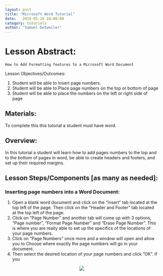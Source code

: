 ```yaml
---
layout: post
title: "Microsoft Word Tutorial" 
date:   2019-05-16 10:00:00
category: tutorials
author: "Samuel Detweiler" 
---
```


# Lesson Abstract: 

	How to Add Formatting features to a Microsoft Word Document


Lesson Objectives/Outcomes: 

1. Student will be able to Insert page numbers.
2. Student will be able to Place page numbers on the top or bottom of page
3. Student will be able to place the numbers on the left or right side of page 

## Materials:
To complete this this tutorial a student must have word.

## Overview:
In this tutorial a student will learn how to add pages numbers to the top and to the bottom of pages in word, be able to create headers and footers, and set up their required margins.

## Lesson Steps/Components [as many as needed]:

### Inserting page numbers into a Word Document:

1. Open a blank word document and click on the “insert” tab located at the top left of the page.
Then click on the “Header and Footer” tab located at the top left of the page.
3. Click on “Page Number” and another tab will come up with 3 options, “Page number”, “Format Page Number” and “Erase Page Number”. This is where you are really able to set up the specifics of the locations of your page numbers.
4. Click on “Page Numbers” once more and  a window will open and allow you to Choose where exactly the page numbers will go in your document. 
5. Then select the desired location of your page numbers and click ”OK”. If you

<p align="center">
  <img src="{{ site.baseurl }}/assets/images/assets/images/MSWord-Tut-Pic1.png" >
</p>

